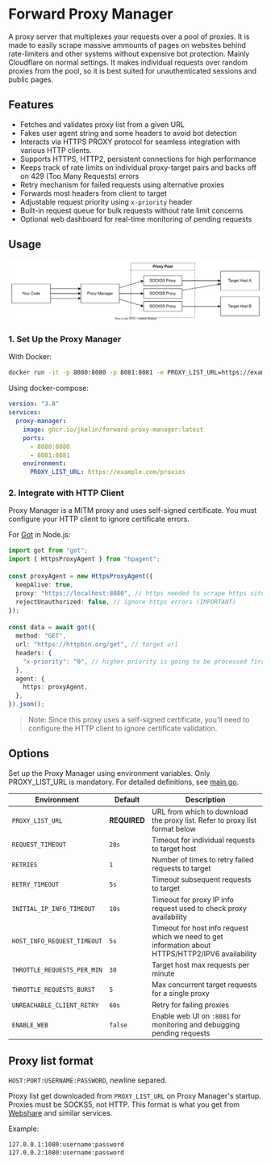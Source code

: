 # Forward Proxy Manager

A proxy server that multiplexes your requests over a pool of proxies. It is made to easily scrape massive ammounts of pages on websites behind rate-limiters and other systems without expensive bot protection. Mainly Cloudflare on normal settings. It makes individual requests over random proxies from the pool, so it is best suited for unauthenticated sessions and public pages.

## Features

- Fetches and validates proxy list from a given URL
- Fakes user agent string and some headers to avoid bot detection
- Interacts via HTTPS PROXY protocol for seamless integration with various HTTP clients.
- Supports HTTPS, HTTP2, persistent connections for high performance
- Keeps track of rate limits on individual proxy-target pairs and backs off on 429 (Too Many Requests) errors
- Retry mechanism for failed requests using alternative proxies
- Forwards most headers from client to target
- Adjustable request priority using `x-priority` header
- Built-in request queue for bulk requests without rate limit concerns
- Optional web dashboard for real-time monitoring of pending requests

## Usage

![Usage](docs/usage.svg)

### 1. Set Up the Proxy Manager

With Docker:

```bash
docker run -it -p 8080:8080 -p 8081:8081 -e PROXY_LIST_URL=https://example.com/proxies ghcr.io/jkelin/forward-proxy-manager:latest
```

Using docker-compose:

```yaml
version: "3.8"
services:
  proxy-manager:
    image: ghcr.io/jkelin/forward-proxy-manager:latest
    ports:
      - 8080:8080
      - 8081:8081
    environment:
      PROXY_LIST_URL: https://example.com/proxies
```

### 2. Integrate with HTTP Client

Proxy Manager is a MITM proxy and uses self-signed certificate. You must configure your HTTP client to ignore certificate errors.

For [Got](https://github.com/sindresorhus/got) in Node.js:

```typescript
import got from "got";
import { HttpsProxyAgent } from "hpagent";

const proxyAgent = new HttpsProxyAgent({
  keepAlive: true,
  proxy: "https://localhost:8080", // https needed to scrape https sites
  rejectUnauthorized: false, // ignore https errors (IMPORTANT)
});

const data = await got({
  method: "GET",
  url: "https://httpbin.org/get", // target url
  headers: {
    "x-priority": "0", // higher priority is going to be processed first
  },
  agent: {
    https: proxyAgent,
  },
}).json();
```

> Note: Since this proxy uses a self-signed certificate, you'll need to configure the HTTP client to ignore certificate validation.

## Options

Set up the Proxy Manager using environment variables. Only PROXY_LIST_URL is mandatory. For detailed definitions, see [main.go](main.go).

| Environment                 | Default      | Description                                                                                        |
| --------------------------- | ------------ | -------------------------------------------------------------------------------------------------- |
| `PROXY_LIST_URL`            | **REQUIRED** | URL from which to download the proxy list. Refer to proxy list format below                        |
| `REQUEST_TIMEOUT`           | `20s`        | Timeout for individual requests to target host                                                     |
| `RETRIES`                   | `1`          | Number of times to retry failed requests to target                                                 |
| `RETRY_TIMEOUT`             | `5s`         | Timeout subsequent requests to target                                                              |
| `INITIAL_IP_INFO_TIMEOUT`   | `10s`        | Timeout for proxy IP info request used to check proxy availability                                 |
| `HOST_INFO_REQUEST_TIMEOUT` | `5s`         | Timeout for host info request which we need to get information about HTTPS/HTTP2/IPV6 availability |
| `THROTTLE_REQUESTS_PER_MIN` | `30`         | Target host max requests per minute                                                                |
| `THROTTLE_REQUESTS_BURST`   | `5`          | Max concurrent target requests for a single proxy                                                  |
| `UNREACHABLE_CLIENT_RETRY`  | `60s`        | Retry for failing proxies                                                                          |
| `ENABLE_WEB`                | `false`      | Enable web UI on `:8081` for monitoring and debugging pending requests                             |

## Proxy list format

`HOST:PORT:USERNAME:PASSWORD`, newline separed.

Proxy list get downloaded from `PROXY_LIST_URL` on Proxy Manager's startup. Proxies must be SOCKS5, not HTTP. This format is what you get from [Webshare](https://www.webshare.io/?referral_code=x71lsv7e6k56) and similar services.

Example:

```
127.0.0.1:1080:username:password
127.0.0.2:1080:username:password
```
